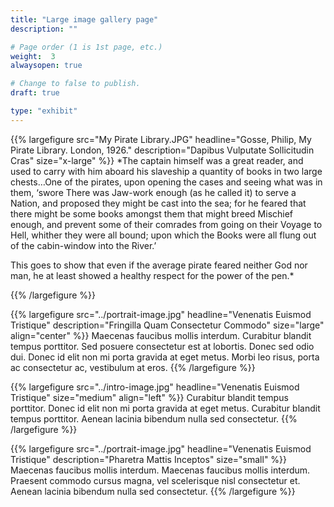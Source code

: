 ```yaml
---
title: "Large image gallery page"
description: ""

# Page order (1 is 1st page, etc.)
weight:  3
alwaysopen: true

# Change to false to publish.
draft: true

type: "exhibit"
---
```


{{% largefigure src="My Pirate Library.JPG"
                headline="Gosse, Philip, My Pirate Library. London, 1926."
                description="Dapibus Vulputate Sollicitudin Cras"
                size="x-large" %}}
*The captain himself was a great reader, and used to carry with him aboard his slaveship a quantity of books in two large chests…One of the pirates, upon opening the cases and seeing what was in them, ‘swore There was Jaw-work enough (as he called it) to serve a Nation, and proposed they might be cast into the sea; for he feared that there might be some books amongst them that might breed Mischief enough, and prevent some of their comrades from going on their Voyage to Hell, whither they were all bound; upon which the Books were all flung out of the cabin-window into the River.’

This goes to show that even if the average pirate feared neither God nor man, he at least showed a healthy respect for the power of the pen.*

{{% /largefigure %}}

{{% largefigure src="../portrait-image.jpg"
                headline="Venenatis Euismod Tristique"
                description="Fringilla Quam Consectetur Commodo" 
                size="large" align="center" %}}
Maecenas faucibus mollis interdum. Curabitur blandit tempus porttitor. Sed posuere consectetur est at lobortis. Donec sed odio dui. Donec id elit non mi porta gravida at eget metus. Morbi leo risus, porta ac consectetur ac, vestibulum at eros.
{{% /largefigure %}}

{{% largefigure src="../intro-image.jpg"
                headline="Venenatis Euismod Tristique"
                size="medium"
                align="left" %}}
Curabitur blandit tempus porttitor. Donec id elit non mi porta gravida at eget metus. Curabitur blandit tempus porttitor. Aenean lacinia bibendum nulla sed consectetur.
{{% /largefigure %}}

{{% largefigure src="../portrait-image.jpg"
                headline="Venenatis Euismod Tristique"
                description="Pharetra Mattis Inceptos"
                size="small" %}}
Maecenas faucibus mollis interdum. Maecenas faucibus mollis interdum. Praesent commodo cursus magna, vel scelerisque nisl consectetur et. Aenean lacinia bibendum nulla sed consectetur.
{{% /largefigure %}}